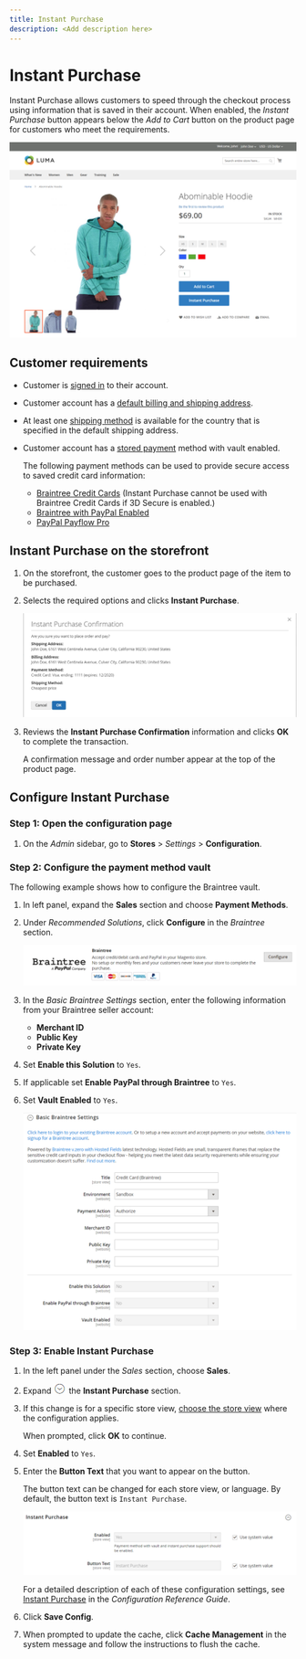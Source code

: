 ```yaml
---
title: Instant Purchase
description: <Add description here>
---
```

# Instant Purchase

Instant Purchase allows customers to speed through the checkout process using information that is saved in their account. When enabled, the _Instant Purchase_ button appears below the _Add to Cart_ button on the product page for customers who meet the requirements.

![Product page with the Instant Purchase option displayed](./assets/storefront-checkout-instant-purchase.png)<!-- zoom -->

## Customer requirements

- Customer is [signed in](https://docs.magento.com/user-guide/customers/customer-sign-in.html) to their account.

- Customer account has a [default billing and shipping address](https://docs.magento.com/user-guide/customers/account-dashboard-address-book.html).

- At least one [shipping method](delivery.md) is available for the country that is specified in the default shipping address.

- Customer account has a [stored payment](https://docs.magento.com/user-guide/customers/account-dashboard-stored-payment-methods.html) method with vault enabled.

   The following payment methods can be used to provide secure access to saved credit card information:

   - [Braintree Credit Cards](braintree.md) (Instant Purchase cannot be used with Braintree Credit Cards if 3D Secure is enabled.)
   - [Braintree with PayPal Enabled](braintree.md)
   - [PayPal Payflow Pro](paypal-payflow-pro.md)

## Instant Purchase on the storefront

1. On the storefront, the customer goes to the product page of the item to be purchased.

1. Selects the required options and clicks **Instant Purchase**.

   ![Confirmation dialog to confirm the instant purchase](./assets/storefront-checkout-instant-purchase-confirmation.png)<!-- zoom -->

1. Reviews the **Instant Purchase Confirmation** information and clicks **OK** to complete the transaction.

   A confirmation message and order number appear at the top of the product page.

## Configure Instant Purchase

### Step 1: Open the configuration page

1. On the _Admin_ sidebar, go to **Stores** >  _Settings_ > **Configuration**.

### Step 2: Configure the payment method vault

The following example shows how to configure the Braintree vault.

1. In left panel, expand the **Sales** section and choose **Payment Methods**.

1. Under _Recommended Solutions_, click **Configure** in the _Braintree_ section.

   ![Configure the Braintree payment service](../configuration-reference/sales/assets/payment-methods-braintree.png)<!-- zoom -->

1. In the _Basic Braintree Settings_ section, enter the following information from your Braintree seller account:

   - **Merchant ID**
   - **Public Key**
   - **Private Key**

1. Set **Enable this Solution** to `Yes`.

1. If applicable set **Enable PayPal through Braintree** to `Yes`.

1. Set **Vault Enabled** to `Yes`.

   ![Basic Braintree Settings](./assets/braintree-basic-settings.png)<!-- zoom -->

### Step 3: Enable Instant Purchase

1. In the left panel under the _Sales_ section, choose **Sales**.

1. Expand ![Expansion selector](../assets/icon-display-expand.png) the **Instant Purchase** section.

1. If this change is for a specific store view, [choose the store view](https://docs.magento.com/user-guide/configuration/scope-change.html) where the configuration applies.

   When prompted, click **OK** to continue.

1. Set **Enabled** to `Yes`.

1. Enter the **Button Text** that you want to appear on the button.

   The button text can be changed for each store view, or language. By default, the button text is `Instant Purchase`.

   ![Configuration - instant purchase options](../configuration-reference/sales/assets/sales-instant-purchase.png)<!-- zoom -->

   For a detailed description of each of these configuration settings, see [Instant Purchase](https://docs.magento.com/user-guide/configuration/sales/sales.html#instant-purchase) in the _Configuration Reference Guide_.

1. Click **Save Config**.

1. When prompted to update the cache, click **Cache Management** in the system message and follow the instructions to flush the cache.
